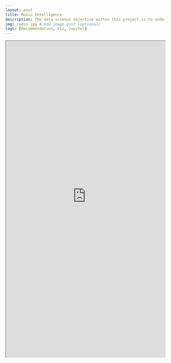 ```yaml
---
layout: post
title: Music Intelligence
description: The data science objective within this project is to understand the listener’s profile. We’ll be analyzing the mood of user playlists and recommend songs using a content-based filtering system. 
img: radio.jpg # Add image post (optional)
tags: [Recommendation, Viz, Jupyter]
---
```



<iframe width="100%" height="1000" name="iframe" src="https://raw.githubusercontent.com/Cconnerney/cconnerney.github.io/main/_posts/Music_Intelligence.html?token=GHSAT0AAAAAABUKPSU3LGRBNCEO6ZSA4OZMYUD2O6Q"></iframe>

